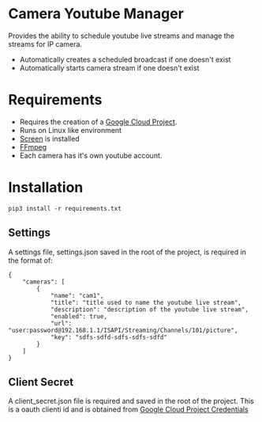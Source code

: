 # Camera Youtube Manager

Provides the ability to schedule youtube live streams and manage the streams for IP camera.
* Automatically creates a scheduled broadcast if one doesn't exist
* Automatically starts camera stream if one doesn't exist


# Requirements

* Requires the creation of a [Google Cloud Project](https://console.cloud.google.com/).
* Runs on Linux like environment
* [Screen](https://www.gnu.org/software/screen/) is installed
* [FFmpeg](https://ffmpeg.org/)
* Each camera has it's own youtube account.

# Installation

`pip3 install -r requirements.txt`

## Settings

A settings file, settings.json saved in the root of the project, is required in the format of:

```
{
    "cameras": [
        {
            "name": "cam1",
            "title": "title used to name the youtube live stream",
            "description": "description of the youtube live stream",
            "enabled": true,
            "url": "user:password@192.168.1.1/ISAPI/Streaming/Channels/101/picture",
            "key": "sdfs-sdfd-sdfs-sdfs-sdfd"
        }
    ]
}
```

## Client Secret

A client_secret.json file is required and saved in the root of the project. This is a oauth clienti id and is obtained from [Google Cloud Project Credentials](https://console.cloud.google.com/apis/credentials)
